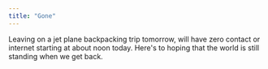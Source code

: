 ```yaml
---
title: "Gone"
---
```

Leaving on a jet plane backpacking trip tomorrow, will have zero contact or
internet starting at about noon today. Here's to hoping that the world is
still standing when we get back.


